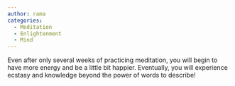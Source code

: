 ```yaml
---
author: rama
categories:
  - Meditation
  - Enlightenment
  - Mind
---
```


Even after only several weeks of practicing meditation, you will begin to have more energy and be a little bit happier. Eventually, you will experience ecstasy and knowledge beyond the power of words to describe!
